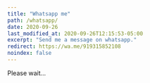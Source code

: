 ```yaml
---
title: "Whatsapp me"
path: /whatsapp/
date: 2020-09-26
last_modified_at: 2020-09-26T12:15:53-05:00
excerpt: "Send me a message on whatsapp."
redirect: https://wa.me/919315852108
noindex: false
---
```


Please wait...
